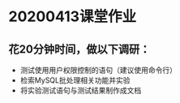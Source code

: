 20200413课堂作业
================
花20分钟时间，做以下调研：
-------------------------
- 测试使用用户权限控制的语句（建议使用命令行）
- 检索MySQL批处理相关功能并实验
- 将实验测试语句与测试结果制作成文档
